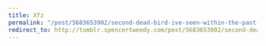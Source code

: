 ```yaml
---
title: Xfz
permalink: "/post/5683653902/second-dead-bird-ive-seen-within-the-past-two"
redirect_to: http://tumblr.spencertweedy.com/post/5683653902/second-dead-bird-ive-seen-within-the-past-two
---
```


